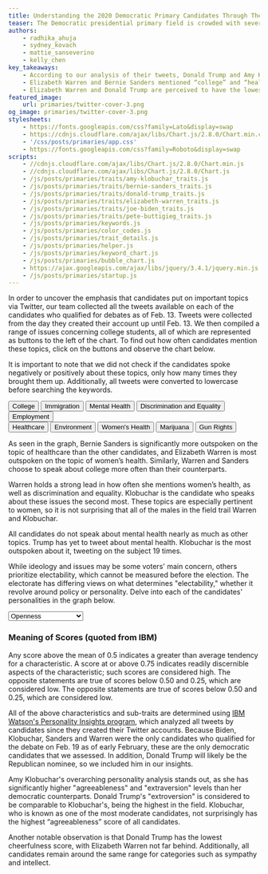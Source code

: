 ```yaml
---
title: Understanding the 2020 Democratic Primary Candidates Through Their Tweets
teaser: The Democratic presidential primary field is crowded with several candidates whose ideological differences may feel slightly nuanced. Interact with the charts below to determine which candidate you align with most based on the topics they tweet about the most and their personality traits.
authors:
    - radhika_ahuja
    - sydney_kovach
    - mattie_sanseverino
    - kelly_chen
key_takeaways:
    - According to our analysis of their tweets, Donald Trump and Amy Klobuchar are considered the most extroverted candidates in the field.
    - Elizabeth Warren and Bernie Sanders mentioned “college” and “healthcare” in their tweets significantly more than other candidates.
    - Elizabeth Warren and Donald Trump are perceived to have the lowest emotional range through their tweets.
featured_image:
    url: primaries/twitter-cover-3.png
og_image: primaries/twitter-cover-3.png
stylesheets:
    - https://fonts.googleapis.com/css?family=Lato&display=swap
    - https://cdnjs.cloudflare.com/ajax/libs/Chart.js/2.8.0/Chart.min.css
    - '/css/posts/primaries/app.css'
    - https://fonts.googleapis.com/css?family=Roboto&display=swap
scripts:
    - //cdnjs.cloudflare.com/ajax/libs/Chart.js/2.8.0/Chart.min.js
    - //cdnjs.cloudflare.com/ajax/libs/Chart.js/2.8.0/Chart.js
    - /js/posts/primaries/traits/amy-klobuchar_traits.js
    - /js/posts/primaries/traits/bernie-sanders_traits.js
    - /js/posts/primaries/traits/donald-trump_traits.js
    - /js/posts/primaries/traits/elizabeth-warren_traits.js
    - /js/posts/primaries/traits/joe-biden_traits.js
    - /js/posts/primaries/traits/pete-buttigieg_traits.js
    - /js/posts/primaries/keywords.js
    - /js/posts/primaries/color_codes.js
    - /js/posts/primaries/trait_details.js
    - /js/posts/primaries/helper.js
    - /js/posts/primaries/keyword_chart.js
    - /js/posts/primaries/bubble_chart.js
    - https://ajax.googleapis.com/ajax/libs/jquery/3.4.1/jquery.min.js
    - /js/posts/primaries/startup.js
---
```

In order to uncover the emphasis that candidates put on important topics via Twitter, our team collected all the tweets available on each of the candidates who qualified for debates as of Feb. 13. Tweets were collected from the day they created their account up until Feb. 13. We then compiled a range of issues concerning college students, all of which are represented as buttons to the left of the chart. To find out how often candidates mention these topics, click on the buttons and observe the chart below.

It is important to note that we did not check if the candidates spoke negatively or positively about these topics, only how many times they brought them up. Additionally, all tweets were converted to lowercase before searching the keywords. 
<br>
  <!-- SECTION: Keywords Chart -->
  <div id="keyword-wrapper">
    <div id="btn-group">
      <div class="btn-group-1">
        <input type="button" name="college" value="College" class="active keyword-button">
        <input type="button" class="keyword-button" name="immigration" value="Immigration">
        <input type="button" class="keyword-button" name="mental-health" value="Mental Health">
        <input type="button" class="keyword-button" name="discrimination-and-equality" value="Discrimination and Equality">
        <input type="button" class="keyword-button" name="employment" value="Employment"> 
      </div>
      <div class="btn-group-2">
        <input type="button" name="healthcare" value="Healthcare" class="keyword-button">
        <input type="button" name="environment" value="Environment" class="keyword-button">
        <input type="button" name="women-health" value="Women's Health" class="keyword-button">
        <input type="button" name="marijuana" value="Marijuana" class="keyword-button">
        <input type="button" name="gun-rights" value="Gun Rights" class="keyword-button">
      </div>
    </div>
    <div>
      <canvas id="keyword-chart"></canvas>
    </div>
    <div class="info-box" id="term-info-box">
      <div class="inner-div">
        <p id="search-terms"></p>
      </div>
    </div>
  </div>
<!-- END OF SECTION -->
As seen in the graph, Bernie Sanders is significantly more outspoken on the topic of healthcare than the other candidates, and Elizabeth Warren is most outspoken on the topic of women’s health. Similarly, Warren and Sanders choose to speak about college more often than their counterparts. 

Warren holds a strong lead in how often she mentions women’s health, as well as discrimination and equality. Klobuchar is the candidate who speaks about these issues the second most. These topics are especially pertinent to women, so it is not surprising that all of the males in the field trail Warren and Klobuchar.

All candidates do not speak about mental health nearly as much as other topics. Trump has yet to tweet about mental health. Klobuchar is the most outspoken about it, tweeting on the subject 19 times.

While ideology and issues may be some voters' main concern, others prioritize electability, which cannot be measured before the election. The electorate has differing views on what determines "electability," whether it revolve around policy or personality. Delve into each of the candidates' personalities in the graph below.
<br>
<!-- SECTION: Personality Chart-->
<div id="bubble-wrapper">
  <div>
    <canvas id="bubble-chart"></canvas>
  </div>
  <div class="info-box" id="trait-info-box"> 
    <div class="inner-div">
    <p id="trait_meaning"></p>
    </div>
  </div>
  </div>
  <div id="dropdown">
  <select onchange="update_bubble_chart(this.value, x); display_trait_meaning(this.value);">
  <option value='Openness'>Openness</option>
  <option value='Agreeableness'>Agreeableness</option>
  <option value='Emotional range'>Emotional Range</option>
  <option value='Emotionality'>Emotionality</option>
  <option value='Intellect'>Intellect</option>
  <option value='Authority-challenging'>Authority-Challenging</option>
  <option value='Achievement striving'>Achievement-Striving</option>
  <option value='Cautiousness'>Cautiousness</option>
  <option value='Self-discipline'>Self-Discipline</option>
  <option value='Assertiveness'>Assertiveness</option>
  <option value='Cheerfulness'>Cheerfulness</option>
  <option value='Outgoing'>Outgoing</option>
  <option value='Cooperation'>Cooperation</option>
  <option value='Modesty'>Modesty</option>
  <option value='Uncompromising'>Uncompromising</option>
  <option value='Sympathy'>Sympathy</option>
  <option value='Trust'>Trust</option>
  <option value='Fiery'>Fiery</option>
  <option value='Prone to worry'>Prone to worry</option>
  <option value='Self-consciousness'>Self-consciousness</option>
  <option value='Susceptible to stress'>Susceptible to stress</option>
  </select>
  </div>
<!-- END OF SECTION -->

### Meaning of Scores (quoted from IBM)
 
  Any score above the mean of 0.5 indicates a greater than average tendency for a characteristic. A score at or above 0.75 indicates readily discernible aspects of the characteristic; such scores are considered high. The opposite statements are true of scores below 0.50 and 0.25, which are considered low. The opposite statements are true of scores below 0.50 and 0.25, which are considered low.
  
  All of the above characteristics and sub-traits are determined using [IBM Watson's Personality Insights program](https://cloud.ibm.com/docs/services/personality-insights?topic=personality-insights-about#about), which analyzed all tweets by candidates since they created their Twitter accounts. Because Biden, Klobuchar, Sanders and Warren were the only candidates who qualified for the debate on Feb. 19 as of early February, these are the only democratic candidates that we assessed. In addition, Donald Trump will likely be the Republican nominee, so we included him in our insights. 
  
  Amy Klobuchar's overarching personality analysis stands out, as she has significantly higher "agreeableness" and "extraversion" levels than her democratic counterparts. Donald Trump's "extroversion" is considered to be comparable to Klobuchar's, being the highest in the field. Klobuchar, who is known as one of the most moderate candidates, not surprisingly has the highest “agreeableness” score of all candidates.
  
  Another notable observation is that Donald Trump has the lowest cheerfulness score, with Elizabeth Warren not far behind. Additionally, all candidates remain around the same range for categories such as sympathy and intellect.
